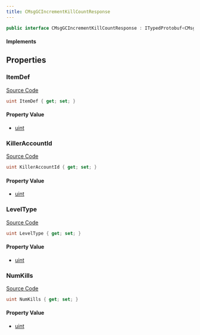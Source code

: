 ```yaml
---
title: CMsgGCIncrementKillCountResponse
---
```


```csharp
public interface CMsgGCIncrementKillCountResponse : ITypedProtobuf<CMsgGCIncrementKillCountResponse>, INativeHandle
```

#### Implements

## Properties

### ItemDef

[Source Code](https://github.com/swiftly-solution/swiftlys2/blob/beta/managed/src/SwiftlyS2.Generated/Protobufs/Interfaces/CMsgGCIncrementKillCountResponse.cs#L19)

```csharp
uint ItemDef { get; set; }
```

#### Property Value

- [uint](https://learn.microsoft.com/dotnet/api/system.uint32)

### KillerAccountId

[Source Code](https://github.com/swiftly-solution/swiftlys2/blob/beta/managed/src/SwiftlyS2.Generated/Protobufs/Interfaces/CMsgGCIncrementKillCountResponse.cs#L13)

```csharp
uint KillerAccountId { get; set; }
```

#### Property Value

- [uint](https://learn.microsoft.com/dotnet/api/system.uint32)

### LevelType

[Source Code](https://github.com/swiftly-solution/swiftlys2/blob/beta/managed/src/SwiftlyS2.Generated/Protobufs/Interfaces/CMsgGCIncrementKillCountResponse.cs#L22)

```csharp
uint LevelType { get; set; }
```

#### Property Value

- [uint](https://learn.microsoft.com/dotnet/api/system.uint32)

### NumKills

[Source Code](https://github.com/swiftly-solution/swiftlys2/blob/beta/managed/src/SwiftlyS2.Generated/Protobufs/Interfaces/CMsgGCIncrementKillCountResponse.cs#L16)

```csharp
uint NumKills { get; set; }
```

#### Property Value

- [uint](https://learn.microsoft.com/dotnet/api/system.uint32)

